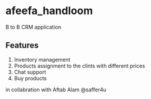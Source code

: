 # afeefa_handloom

B to B CRM application

## Features

1. Inventory management
2. Products assignment to the clints with different prices
3. Chat support
4. Buy products


in collabration with Aftab Alam @saffer4u
